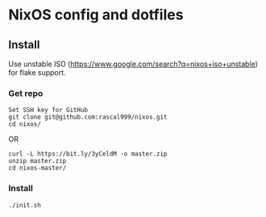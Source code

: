 # NixOS config and dotfiles

## Install

Use unstable ISO (https://www.google.com/search?q=nixos+iso+unstable) for flake support.

### Get repo

```
Set SSH key for GitHub
git clone git@github.com:rascal999/nixos.git
cd nixos/
```

OR

```
curl -L https://bit.ly/3yCeldM -o master.zip
unzip master.zip
cd nixos-master/
```

### Install

```
./init.sh
```
